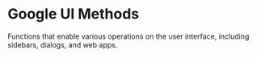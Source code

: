 # Google UI Methods

Functions that enable various operations on the user interface, including sidebars, dialogs, and web apps.
